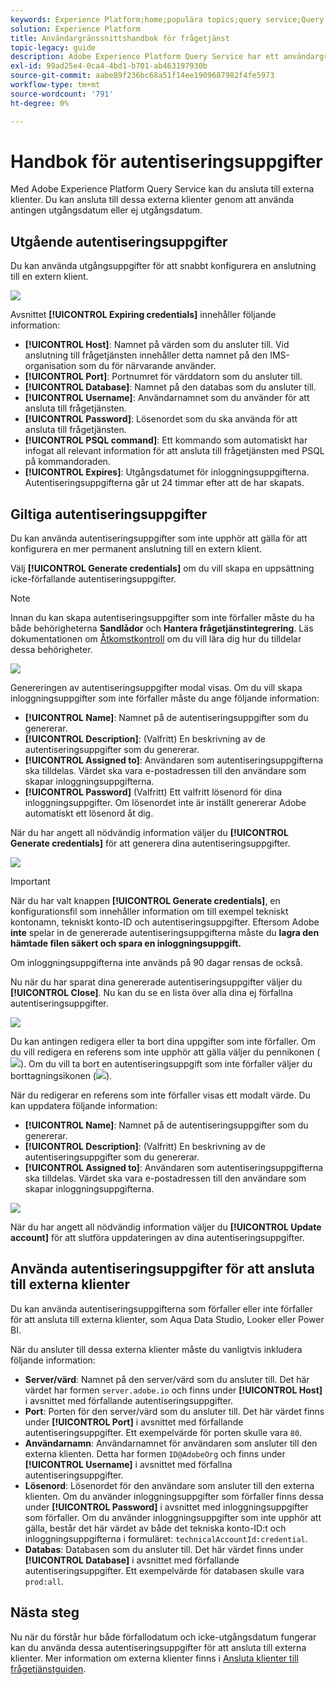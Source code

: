 ```yaml
---
keywords: Experience Platform;home;populära topics;query service;Query service;query editor;Query Editor;Query editor;
solution: Experience Platform
title: Användargränssnittshandbok för frågetjänst
topic-legacy: guide
description: Adobe Experience Platform Query Service har ett användargränssnitt som kan användas för att skriva och köra frågor, visa frågor som har körts tidigare och få åtkomst till frågor som sparats av användare i din IMS-organisation.
exl-id: 99ad25e4-0ca4-4bd1-b701-ab463197930b
source-git-commit: aabe89f236bc68a51f14ee1909687982f4fe5973
workflow-type: tm+mt
source-wordcount: '791'
ht-degree: 0%

---
```



# Handbok för autentiseringsuppgifter

Med Adobe Experience Platform Query Service kan du ansluta till externa klienter. Du kan ansluta till dessa externa klienter genom att använda antingen utgångsdatum eller ej utgångsdatum.

## Utgående autentiseringsuppgifter

Du kan använda utgångsuppgifter för att snabbt konfigurera en anslutning till en extern klient.

![](../images/ui/credentials/expiring-credentials.png)

Avsnittet **[!UICONTROL Expiring credentials]** innehåller följande information:

- **[!UICONTROL Host]**: Namnet på värden som du ansluter till. Vid anslutning till frågetjänsten innehåller detta namnet på den IMS-organisation som du för närvarande använder.
- **[!UICONTROL Port]**: Portnumret för värddatorn som du ansluter till.
- **[!UICONTROL Database]**: Namnet på den databas som du ansluter till.
- **[!UICONTROL Username]**: Användarnamnet som du använder för att ansluta till frågetjänsten.
- **[!UICONTROL Password]**: Lösenordet som du ska använda för att ansluta till frågetjänsten.
- **[!UICONTROL PSQL command]**: Ett kommando som automatiskt har infogat all relevant information för att ansluta till frågetjänsten med PSQL på kommandoraden.
- **[!UICONTROL Expires]**: Utgångsdatumet för inloggningsuppgifterna. Autentiseringsuppgifterna går ut 24 timmar efter att de har skapats.

## Giltiga autentiseringsuppgifter

Du kan använda autentiseringsuppgifter som inte upphör att gälla för att konfigurera en mer permanent anslutning till en extern klient.

Välj **[!UICONTROL Generate credentials]** om du vill skapa en uppsättning icke-förfallande autentiseringsuppgifter.

>[!NOTE]
>
>Innan du kan skapa autentiseringsuppgifter som inte förfaller måste du ha både behörigheterna **Sandlådor** och **Hantera frågetjänstintegrering**. Läs dokumentationen om [Åtkomstkontroll](../../access-control/home.md) om du vill lära dig hur du tilldelar dessa behörigheter.

![](../images/ui/credentials/generate-credentials.png)

Genereringen av autentiseringsuppgifter modal visas. Om du vill skapa inloggningsuppgifter som inte förfaller måste du ange följande information:

- **[!UICONTROL Name]**: Namnet på de autentiseringsuppgifter som du genererar.
- **[!UICONTROL Description]**: (Valfritt) En beskrivning av de autentiseringsuppgifter som du genererar.
- **[!UICONTROL Assigned to]**: Användaren som autentiseringsuppgifterna ska tilldelas. Värdet ska vara e-postadressen till den användare som skapar inloggningsuppgifterna.
- **[!UICONTROL Password]** (Valfritt) Ett valfritt lösenord för dina inloggningsuppgifter. Om lösenordet inte är inställt genererar Adobe automatiskt ett lösenord åt dig.

När du har angett all nödvändig information väljer du **[!UICONTROL Generate credentials]** för att generera dina autentiseringsuppgifter.

![](../images/ui/credentials/create-account.png)

>[!IMPORTANT]
>
>När du har valt knappen **[!UICONTROL Generate credentials]**, en konfigurationsfil som innehåller information om till exempel tekniskt kontonamn, tekniskt konto-ID och autentiseringsuppgifter. Eftersom Adobe **inte** spelar in de genererade autentiseringsuppgifterna måste du **lagra den hämtade filen säkert och spara en inloggningsuppgift.**
>
>Om inloggningsuppgifterna inte används på 90 dagar rensas de också.

Nu när du har sparat dina genererade autentiseringsuppgifter väljer du **[!UICONTROL Close]**. Nu kan du se en lista över alla dina ej förfallna autentiseringsuppgifter.

![](../images/ui/credentials/list-credentials.png)

Du kan antingen redigera eller ta bort dina uppgifter som inte förfaller. Om du vill redigera en referens som inte upphör att gälla väljer du pennikonen (![](../images/ui/credentials/edit-icon.png)). Om du vill ta bort en autentiseringsuppgift som inte förfaller väljer du borttagningsikonen (![](../images/ui/credentials/delete-icon.png)).

När du redigerar en referens som inte förfaller visas ett modalt värde. Du kan uppdatera följande information:

- **[!UICONTROL Name]**: Namnet på de autentiseringsuppgifter som du genererar.
- **[!UICONTROL Description]**: (Valfritt) En beskrivning av de autentiseringsuppgifter som du genererar.
- **[!UICONTROL Assigned to]**: Användaren som autentiseringsuppgifterna ska tilldelas. Värdet ska vara e-postadressen till den användare som skapar inloggningsuppgifterna.

![](../images/ui/credentials/update-credentials.png)

När du har angett all nödvändig information väljer du **[!UICONTROL Update account]** för att slutföra uppdateringen av dina autentiseringsuppgifter.

## Använda autentiseringsuppgifter för att ansluta till externa klienter

Du kan använda autentiseringsuppgifterna som förfaller eller inte förfaller för att ansluta till externa klienter, som Aqua Data Studio, Looker eller Power BI.

När du ansluter till dessa externa klienter måste du vanligtvis inkludera följande information:

- **Server/värd**: Namnet på den server/värd som du ansluter till. Det här värdet har formen `server.adobe.io` och finns under **[!UICONTROL Host]** i avsnittet med förfallande autentiseringsuppgifter.
- **Port**: Porten för den server/värd som du ansluter till. Det här värdet finns under **[!UICONTROL Port]** i avsnittet med förfallande autentiseringsuppgifter. Ett exempelvärde för porten skulle vara `80`.
- **Användarnamn**: Användarnamnet för användaren som ansluter till den externa klienten. Detta har formen `ID@AdobeOrg` och finns under **[!UICONTROL Username]** i avsnittet med förfallna autentiseringsuppgifter.
- **Lösenord**: Lösenordet för den användare som ansluter till den externa klienten. Om du använder inloggningsuppgifter som förfaller finns dessa under **[!UICONTROL Password]** i avsnittet med inloggningsuppgifter som förfaller. Om du använder inloggningsuppgifter som inte upphör att gälla, består det här värdet av både det tekniska konto-ID:t och inloggningsuppgifterna i formuläret: `technicalAccountId:credential`.
- **Databas**: Databasen som du ansluter till. Det här värdet finns under **[!UICONTROL Database]** i avsnittet med förfallande autentiseringsuppgifter. Ett exempelvärde för databasen skulle vara `prod:all`.

## Nästa steg

Nu när du förstår hur både förfallodatum och icke-utgångsdatum fungerar kan du använda dessa autentiseringsuppgifter för att ansluta till externa klienter. Mer information om externa klienter finns i [Ansluta klienter till frågetjänstguiden](../clients/overview.md).